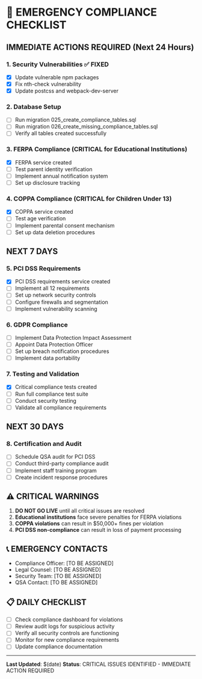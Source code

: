 # 🚨 EMERGENCY COMPLIANCE CHECKLIST

## IMMEDIATE ACTIONS REQUIRED (Next 24 Hours)

### 1. Security Vulnerabilities ✅ FIXED
- [x] Update vulnerable npm packages
- [x] Fix nth-check vulnerability
- [x] Update postcss and webpack-dev-server

### 2. Database Setup
- [ ] Run migration 025_create_compliance_tables.sql
- [ ] Run migration 026_create_missing_compliance_tables.sql
- [ ] Verify all tables created successfully

### 3. FERPA Compliance (CRITICAL for Educational Institutions)
- [x] FERPA service created
- [ ] Test parent identity verification
- [ ] Implement annual notification system
- [ ] Set up disclosure tracking

### 4. COPPA Compliance (CRITICAL for Children Under 13)
- [x] COPPA service created
- [ ] Test age verification
- [ ] Implement parental consent mechanism
- [ ] Set up data deletion procedures

## NEXT 7 DAYS

### 5. PCI DSS Requirements
- [x] PCI DSS requirements service created
- [ ] Implement all 12 requirements
- [ ] Set up network security controls
- [ ] Configure firewalls and segmentation
- [ ] Implement vulnerability scanning

### 6. GDPR Compliance
- [ ] Implement Data Protection Impact Assessment
- [ ] Appoint Data Protection Officer
- [ ] Set up breach notification procedures
- [ ] Implement data portability

### 7. Testing and Validation
- [x] Critical compliance tests created
- [ ] Run full compliance test suite
- [ ] Conduct security testing
- [ ] Validate all compliance requirements

## NEXT 30 DAYS

### 8. Certification and Audit
- [ ] Schedule QSA audit for PCI DSS
- [ ] Conduct third-party compliance audit
- [ ] Implement staff training program
- [ ] Create incident response procedures

## ⚠️ CRITICAL WARNINGS

1. **DO NOT GO LIVE** until all critical issues are resolved
2. **Educational institutions** face severe penalties for FERPA violations
3. **COPPA violations** can result in $50,000+ fines per violation
4. **PCI DSS non-compliance** can result in loss of payment processing

## 📞 EMERGENCY CONTACTS

- Compliance Officer: [TO BE ASSIGNED]
- Legal Counsel: [TO BE ASSIGNED]
- Security Team: [TO BE ASSIGNED]
- QSA Contact: [TO BE ASSIGNED]

## 📋 DAILY CHECKLIST

- [ ] Check compliance dashboard for violations
- [ ] Review audit logs for suspicious activity
- [ ] Verify all security controls are functioning
- [ ] Monitor for new compliance requirements
- [ ] Update compliance documentation

---

**Last Updated**: $(date)
**Status**: CRITICAL ISSUES IDENTIFIED - IMMEDIATE ACTION REQUIRED
